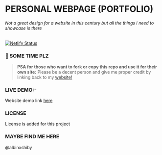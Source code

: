  # PERSONAL WEBPAGE (PORTFOLIO)
 ###### Not a great design for a website in this century but all the things i need to showcase is there

[![Netlify Status](https://api.netlify.com/api/v1/badges/b318d80e-1ab6-48a1-883b-0572abed70c4/deploy-status)](https://app.netlify.com/sites/albinshiby/deploys)

 ### 📢 SOME TIME PLZ
 > **PSA for those who want to fork or copy this repo and use it for their own site:**
 > Please be a decent person and give me proper credit by linking back to my [website!](https://albinxshiby.github.io)

 ### LIVE DEMO:-
 Website demo link [here](https://albinxshiby.github.io)

 ### LICENSE
 License is added for this project
 
 ### MAYBE FIND ME HERE
 @albinxshiby
